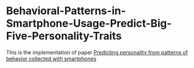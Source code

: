 # Behavioral-Patterns-in-Smartphone-Usage-Predict-Big-Five-Personality-Traits

This is the implementation of paper [Predicting personality from patterns of behavior collected with smartphones](https://www.pnas.org/doi/full/10.1073/pnas.1920484117)
